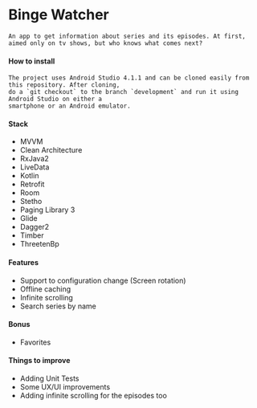 # Binge Watcher
    An app to get information about series and its episodes. At first, aimed only on tv shows, but who knows what comes next?

#### How to install
    The project uses Android Studio 4.1.1 and can be cloned easily from this repository. After cloning, 
    do a `git checkout` to the branch `development` and run it using Android Studio on either a 
    smartphone or an Android emulator.

#### Stack

- MVVM
- Clean Architecture
- RxJava2
- LiveData
- Kotlin
- Retrofit
- Room
- Stetho
- Paging Library 3
- Glide
- Dagger2
- Timber
- ThreetenBp

#### Features

- Support to configuration change (Screen rotation)
- Offline caching
- Infinite scrolling
- Search series by name

#### Bonus

- Favorites

#### Things to improve

- Adding Unit Tests
- Some UX/UI improvements
- Adding infinite scrolling for the episodes too
